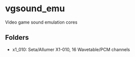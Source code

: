 # vgsound_emu
Video game sound emulation cores

## Folders
- x1_010: Seta/Allumer X1-010, 16 Wavetable/PCM channels
